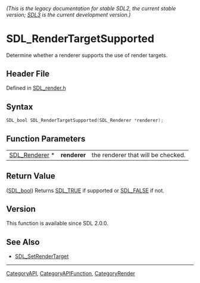 ###### (This is the legacy documentation for stable SDL2, the current stable version; [SDL3](https://wiki.libsdl.org/SDL3/) is the current development version.)
# SDL_RenderTargetSupported

Determine whether a renderer supports the use of render targets.

## Header File

Defined in [SDL_render.h](https://github.com/libsdl-org/SDL/blob/SDL2/include/SDL_render.h)

## Syntax

```c
SDL_bool SDL_RenderTargetSupported(SDL_Renderer *renderer);
```

## Function Parameters

|                                |              |                                    |
| ------------------------------ | ------------ | ---------------------------------- |
| [SDL_Renderer](SDL_Renderer) * | **renderer** | the renderer that will be checked. |

## Return Value

([SDL_bool](SDL_bool)) Returns [SDL_TRUE](SDL_TRUE) if supported or
[SDL_FALSE](SDL_FALSE) if not.

## Version

This function is available since SDL 2.0.0.

## See Also

- [SDL_SetRenderTarget](SDL_SetRenderTarget)

----
[CategoryAPI](CategoryAPI), [CategoryAPIFunction](CategoryAPIFunction), [CategoryRender](CategoryRender)

